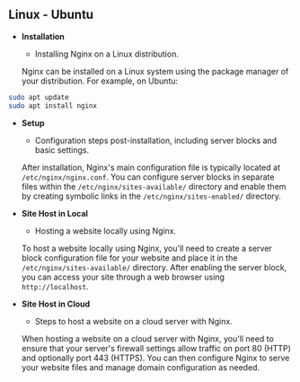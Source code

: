 ## Linux - Ubuntu

- **Installation**
  - Installing Nginx on a Linux distribution.

  Nginx can be installed on a Linux system using the package manager of your distribution. For example, on Ubuntu:

```bash
sudo apt update
sudo apt install nginx
```
    
- **Setup**
  - Configuration steps post-installation, including server blocks and basic settings.

   After installation, Nginx's main configuration file is typically located at `/etc/nginx/nginx.conf`. You can configure server blocks in separate files within the `/etc/nginx/sites-available/` directory and enable them by creating symbolic links in the `/etc/nginx/sites-enabled/` directory.

- **Site Host in Local**
  - Hosting a website locally using Nginx.

  To host a website locally using Nginx, you'll need to create a server block configuration file for your website and place it in the `/etc/nginx/sites-available/` directory. After enabling the server block, you can access your site through a web browser using `http://localhost`.
    
- **Site Host in Cloud**
  - Steps to host a website on a cloud server with Nginx.

  When hosting a website on a cloud server with Nginx, you'll need to ensure that your server's firewall settings allow traffic on port 80 (HTTP) and optionally port 443 (HTTPS). You can then configure Nginx to serve your website files and manage domain configuration as needed.